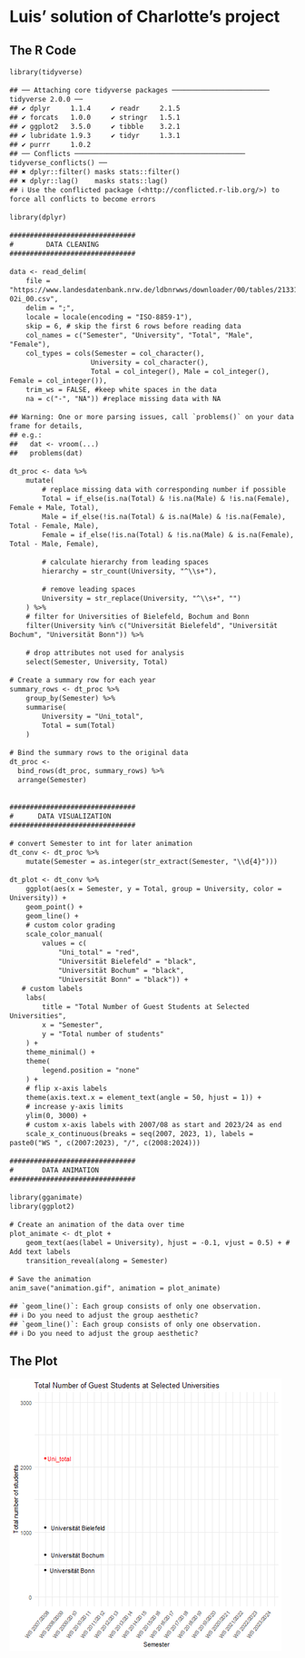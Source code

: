 # Luis’ solution of Charlotte’s project

## The R Code

    library(tidyverse)

    ## ── Attaching core tidyverse packages ──────────────────────── tidyverse 2.0.0 ──
    ## ✔ dplyr     1.1.4     ✔ readr     2.1.5
    ## ✔ forcats   1.0.0     ✔ stringr   1.5.1
    ## ✔ ggplot2   3.5.0     ✔ tibble    3.2.1
    ## ✔ lubridate 1.9.3     ✔ tidyr     1.3.1
    ## ✔ purrr     1.0.2     
    ## ── Conflicts ────────────────────────────────────────── tidyverse_conflicts() ──
    ## ✖ dplyr::filter() masks stats::filter()
    ## ✖ dplyr::lag()    masks stats::lag()
    ## ℹ Use the conflicted package (<http://conflicted.r-lib.org/>) to force all conflicts to become errors

    library(dplyr)

    ###############################
    #        DATA CLEANING
    ###############################

    data <- read_delim(
        file = "https://www.landesdatenbank.nrw.de/ldbnrwws/downloader/00/tables/21331-02i_00.csv",
        delim = ";",
        locale = locale(encoding = "ISO-8859-1"),
        skip = 6, # skip the first 6 rows before reading data
        col_names = c("Semester", "University", "Total", "Male", "Female"),
        col_types = cols(Semester = col_character(),
                        University = col_character(),
                        Total = col_integer(), Male = col_integer(), Female = col_integer()),
        trim_ws = FALSE, #keep white spaces in the data
        na = c("-", "NA")) #replace missing data with NA

    ## Warning: One or more parsing issues, call `problems()` on your data frame for details,
    ## e.g.:
    ##   dat <- vroom(...)
    ##   problems(dat)

    dt_proc <- data %>%
        mutate(
            # replace missing data with corresponding number if possible
            Total = if_else(is.na(Total) & !is.na(Male) & !is.na(Female), Female + Male, Total),
            Male = if_else(!is.na(Total) & is.na(Male) & !is.na(Female), Total - Female, Male),
            Female = if_else(!is.na(Total) & !is.na(Male) & is.na(Female), Total - Male, Female),

            # calculate hierarchy from leading spaces
            hierarchy = str_count(University, "^\\s+"),

            # remove leading spaces
            University = str_replace(University, "^\\s+", "")
        ) %>%
        # filter for Universities of Bielefeld, Bochum and Bonn
        filter(University %in% c("Universität Bielefeld", "Universität Bochum", "Universität Bonn")) %>%
        
        # drop attributes not used for analysis
        select(Semester, University, Total)

    # Create a summary row for each year
    summary_rows <- dt_proc %>%
        group_by(Semester) %>%
        summarise(
            University = "Uni_total",
            Total = sum(Total)
        )

    # Bind the summary rows to the original data
    dt_proc <- 
      bind_rows(dt_proc, summary_rows) %>%
      arrange(Semester)


    ###############################
    #      DATA VISUALIZATION
    ###############################

    # convert Semester to int for later animation
    dt_conv <- dt_proc %>%
        mutate(Semester = as.integer(str_extract(Semester, "\\d{4}")))

    dt_plot <- dt_conv %>%
        ggplot(aes(x = Semester, y = Total, group = University, color = University)) +
        geom_point() +
        geom_line() +
        # custom color grading
        scale_color_manual(
            values = c(
                "Uni_total" = "red", 
                "Universität Bielefeld" = "black", 
                "Universität Bochum" = "black", 
                "Universität Bonn" = "black")) +
       # custom labels
        labs(
            title = "Total Number of Guest Students at Selected Universities",
            x = "Semester",
            y = "Total number of students"
        ) +
        theme_minimal() +
        theme(
            legend.position = "none"
        ) +
        # flip x-axis labels
        theme(axis.text.x = element_text(angle = 50, hjust = 1)) +
        # increase y-axis limits
        ylim(0, 3000) +
        # custom x-axis labels with 2007/08 as start and 2023/24 as end
        scale_x_continuous(breaks = seq(2007, 2023, 1), labels = paste0("WS ", c(2007:2023), "/", c(2008:2024)))  
        
    ###############################
    #       DATA ANIMATION
    ###############################

    library(gganimate)
    library(ggplot2)

    # Create an animation of the data over time
    plot_animate <- dt_plot +
        geom_text(aes(label = University), hjust = -0.1, vjust = 0.5) + # Add text labels
        transition_reveal(along = Semester)

    # Save the animation
    anim_save("animation.gif", animation = plot_animate)

    ## `geom_line()`: Each group consists of only one observation.
    ## ℹ Do you need to adjust the group aesthetic?
    ## `geom_line()`: Each group consists of only one observation.
    ## ℹ Do you need to adjust the group aesthetic?

## The Plot
![](luis_animation.gif)